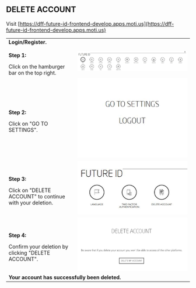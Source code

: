## DELETE ACCOUNT <br>

Visit [https://dff-future-id-frontend-develop.apps.moti.us](https://dff-future-id-frontend-develop.apps.moti.us)

<table>
  <thead>
  </thead>
  <tbody>
    <tr>
      <tr><td colspan="3"><b>Login/Register.</b></td>
    </tr>
    <tr>
    <td style="text-align: left"><p><b>Step 1:</b></p>Click on the hamburger bar on the top right.</td>
    <td style="text-align: center"><img src="deleteaccount01.JPG" alt="Delete Acccount 1"></td>
    </tr>
    <tr>
    <td style="text-align: left"><p><b>Step 2:</b></p>Click on "GO TO SETTINGS".</td>
    <td style="text-align: center"><img src="deleteaccount02.JPG" alt="Delete Acccount 2"></td>
    </tr>
    <tr>
    <td style="text-align: left"><p><b>Step 3:</b></p>Click on "DELETE ACCOUNT" to continue with your deletion.</td>
    <td style="text-align: center"><img src="deleteaccount03.JPG" alt="Delete Acccount 3"></td>
    </tr>
    <tr>
    <td style="text-align: left"><p><b>Step 4:</b></p>Confirm your deletion by clicking "DELETE ACCOUNT".</td>
    <td style="text-align: center"><img src="deleteaccount04.JPG" alt="Delete Acccount 3"></td>
    </tr>
    <tr>
      <tr><td colspan="3"><b>Your account has successfully been deleted.</b></td>
    </tr>
    </tbody>
</table>
